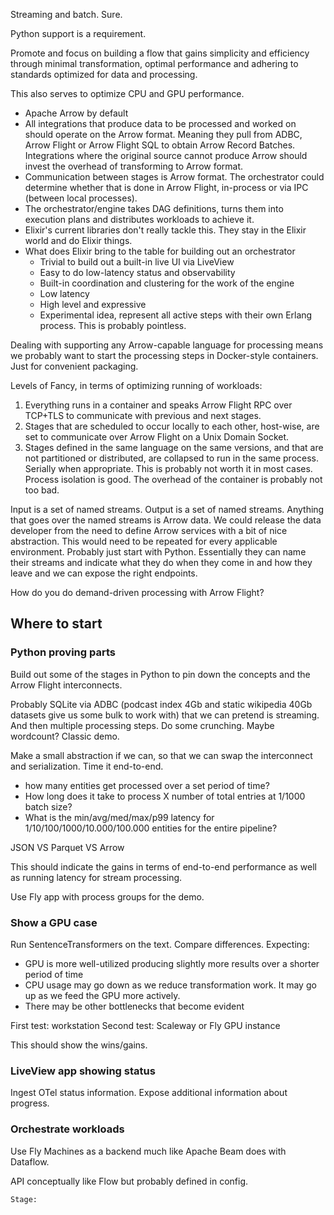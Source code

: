 Streaming and batch. Sure.

Python support is a requirement.

Promote and focus on building a flow that gains simplicity and efficiency through minimal transformation, optimal performance and adhering to standards optimized for data and processing.

This also serves to optimize CPU and GPU performance.

- Apache Arrow by default
- All integrations that produce data to be processed and worked on should operate on the Arrow format. Meaning they pull from ADBC, Arrow Flight or Arrow Flight SQL to obtain Arrow Record Batches. Integrations where the original source cannot produce Arrow should invest the overhead of transforming to Arrow format.
- Communication between stages is Arrow format. The orchestrator could determine whether that is done in Arrow Flight, in-process or via IPC (between local processes).
- The orchestrator/engine takes DAG definitions, turns them into execution plans and distributes workloads to achieve it.
- Elixir's current libraries don't really tackle this. They stay in the Elixir world and do Elixir things.
- What does Elixir bring to the table for building out an orchestrator
	- Trivial to build out a built-in live UI via LiveView
	- Easy to do low-latency status and observability
	- Built-in coordination and clustering for the work of the engine
	- Low latency
	- High level and expressive
	- Experimental idea, represent all active steps with their own Erlang process. This is probably pointless.

Dealing with supporting any Arrow-capable language for processing means we probably want to start the processing steps in Docker-style containers. Just for convenient packaging.

Levels of Fancy, in terms of optimizing running of workloads:

1. Everything runs in a container and speaks Arrow Flight RPC over TCP+TLS to communicate with previous and next stages.
2. Stages that are scheduled to occur locally to each other, host-wise, are set to communicate over Arrow Flight on a Unix Domain Socket.
3. Stages defined in the same language on the same versions, and that are not partitioned or distributed, are collapsed to run in the same process. Serially when appropriate. This is probably not worth it in most cases. Process isolation is good. The overhead of the container is probably not too bad.

Input is a set of named streams. Output is a set of named streams.
Anything that goes over the named streams is Arrow data. We could release the data developer from the need to define Arrow services with a bit of nice abstraction. This would need to be repeated for every applicable environment. Probably just start with Python.
Essentially they can name their streams and indicate what they do when they come in and how they leave and we can expose the right endpoints.

How do you do demand-driven processing with Arrow Flight?

## Where to start

### Python proving parts

Build out some of the stages in Python to pin down the concepts and the Arrow Flight interconnects.

Probably SQLite via ADBC (podcast index 4Gb and static wikipedia 40Gb datasets give us some bulk to work with) that we can pretend is streaming. And then multiple processing steps.
Do some crunching. Maybe wordcount? Classic demo.

Make a small abstraction if we can, so that we can swap the interconnect and serialization.
Time it end-to-end.

- how many entities get processed over a set period of time?
- How long does it take to process X number of total entries at 1/1000 batch size?
- What is the min/avg/med/max/p99 latency for 1/10/100/1000/10.000/100.000 entities for the entire pipeline?

JSON VS Parquet VS Arrow

This should indicate the gains in terms of end-to-end performance as well as running latency for stream processing.

Use Fly app with process groups for the demo.

### Show a GPU case

Run SentenceTransformers on the text. Compare differences. Expecting:

- GPU is more well-utilized producing slightly more results over a shorter period of time
- CPU usage may go down as we reduce transformation work. It may go up as we feed the GPU more actively.
- There may be other bottlenecks that become evident

First test: workstation
Second test: Scaleway or Fly GPU instance

This should show the wins/gains.

### LiveView app showing status

Ingest OTel status information. Expose additional information about progress.

### Orchestrate workloads
Use Fly Machines as a backend much like Apache Beam does with Dataflow.

API conceptually like Flow but probably defined in config.

```
Stage:
```
